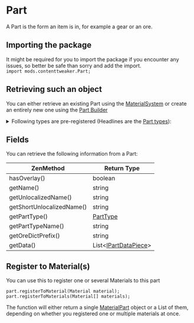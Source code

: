 
# Part

A Part is the form an item is in, for example a gear or an ore.

## Importing the package
It might be required for you to import the package if you encounter any issues, so better be safe than sorry and add the import.  
`import mods.contenttweaker.Part;` 

## Retrieving such an object
You can either retrieve an existing Part using the [MaterialSystem](/Mods/ContentTweaker/Materials/MaterialSystem/) or create an entirely new one using the [Part Builder](/Mods/ContentTweaker/Materials/Parts/Part_Builder/)


<details>
	<summary>Following types are pre-registered (Headlines are the <a href="../PartType">Part types</a>):</summary>
	<h4>Items:</h4>
		<ul>
			<li>Beam<img src="../Assets/beam.png" alt="icon"></li>
			<li>Bolt<img src="../Assets/bolt.png" alt="icon"></li>
			<li>Casing<img src="../Assets/casing.png" alt="icon"></li>
			<li>Clump<img src="../Assets/clump.png" alt="icon"></li>
			<li>Crystal Crystal<img src="../Assets/crystal.png" alt="icon"></li>
			<li>Crushed Ore (crushed_ore)<img src="../Assets/crushed_ore.png" alt="icon"></li>
			<li>Dense Plate (dense_plate)<img src="../Assets/dense_plate.png" alt="icon"></li>
			<li>Dirty Dust (dirty_dust)<img src="../Assets/dirty_dust.png" alt="icon"></li>
			<li>Dust<img src="../Assets/dust.png" alt="icon"></li>
			<li>Gear<img src="../Assets/gear.png" alt="icon"></li>
			<li>Ingot<img src="../Assets/ingot.png" alt="icon"></li>
			<li>Nugget<img src="../Assets/nugget.png" alt="icon"></li>
			<li>Plate<img src="../Assets/plate.png" alt="icon"></li>
			<li>Rod<img src="../Assets/rod.png" alt="icon"></li>
			<li>Shard<img src="../Assets/shard.png" alt="icon"></li>
		</ul>
	<h4>Blocks:</h4>
		<ul>
			<li>Block<img src="../Assets/block.png" alt="icon"></li>
		</ul>
	<h4>Ores:</h4>
		<ul>
			<li>Ore</li>
			<li>Dense Ore (dense_ore)</li>
			<li>Poor Ore(poor_ore)</li>
		</ul>
	<h4>Fluids:</h4>
		<ul>
			<li>Molten</li>
		</ul>	
	<h4>Armor:</h4>
		<ul>
			<li>Armor <img src="../Assets/armor_head.png" alt="head icon"><img src="../Assets/armor_chest.png" alt="chest icon"><img src="../Assets/armor_legs.png" alt="legs icon"><img src="../Assets/armor_feet.png" alt="feet icon"></li>
		</ul>
	<h4>Minecart</h4>
		<ul>
			<li>Minecart</li>
		</ul>
</details>

## Fields
You can retrieve the following information from a Part:

| ZenMethod                 | Return Type                            |
|---------------------------|----------------------------------------|
| hasOverlay()              | boolean                                |
| getName()                 | string                                 |
| getUnlocalizedName()      | string                                 |
| getShortUnlocalizedName() | string                                 |
| getPartType()             | [PartType](/Mods/ContentTweaker/Materials/Parts/PartType/)                 |
| getPartTypeName()         | string                                 |
| getOreDictPrefix()        | string                                 |
| getData()                 | List<[IPartDataPiece](/Mods/ContentTweaker/Materials/Parts/PartDataPiece/)\> |

## Register to Material(s)
You can use this to register one or several Materials to this part
```
part.registerToMaterial(Material material);
part.registerToMaterials(Material[] materials);
```

The function will either return a single [MaterialPart](/Mods/ContentTweaker/Materials/Materials/MaterialPart/) object or a List of them, depending on whether you registered one or multiple materials at once.